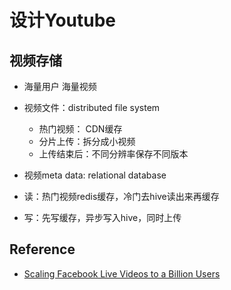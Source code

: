 # 设计Youtube

## 视频存储

- 海量用户 海量视频
- 视频文件：distributed file system
  - 热门视频： CDN缓存
  - 分片上传：拆分成小视频
  - 上传结束后：不同分辨率保存不同版本
- 视频meta data: relational database

- 读：热门视频redis缓存，冷门去hive读出来再缓存
- 写：先写缓存，异步写入hive，同时上传

## Reference

- [Scaling Facebook Live Videos to a Billion Users](https://www.youtube.com/watch?v=IO4teCbHvZw)
